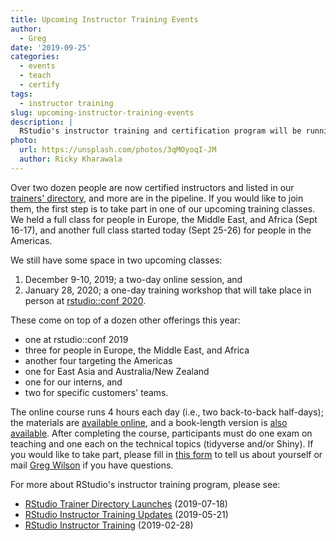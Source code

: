 ```yaml
---
title: Upcoming Instructor Training Events
author:
  - Greg
date: '2019-09-25'
categories:
  - events
  - teach
  - certify
tags:
  - instructor training
slug: upcoming-instructor-training-events
description: |
  RStudio's instructor training and certification program will be running two upcoming online classes in September 2019. We hope you'll consider joining us.
photo:
  url: https://unsplash.com/photos/3qMOyoqI-JM
  author: Ricky Kharawala
---
```


Over two dozen people are now certified instructors and listed in our [trainers' directory](https://rstd.io/trainers),
and more are in the pipeline.
If you would like to join them,
the first step is to take part in one of our upcoming training classes.
We held a full class for people in Europe, the Middle East, and Africa (Sept 16-17),
and another full class started today (Sept 25-26) for people in the Americas. 

We still have some space in two upcoming classes:

1. December 9-10, 2019; a two-day online session, and
1. January 28, 2020; a one-day training workshop that will take place in person at [rstudio::conf 2020][conf].

These come on top of a dozen other offerings this year:

-   one at rstudio::conf 2019
-   three for people in Europe, the Middle East, and Africa
-   another four targeting the Americas
-   one for East Asia and Australia/New Zealand
-   one for our interns, and
-   two for specific customers' teams.

The online course runs 4 hours each day (i.e., two back-to-back half-days);
the materials are [available online][slides],
and a book-length version is [also available][t3].
After completing the course,
participants must do one exam on teaching
and one each on the technical topics (tidyverse and/or Shiny).
If you would like to take part,
please fill in [this form][form] to tell us about yourself
or mail [Greg Wilson](mailto:greg.wilson@rstudio.com) if you have questions.

For more about RStudio's instructor training program, please see:

-   [RStudio Trainer Directory Launches](https://blog.rstudio.com/2019/07/18/rstudio-trainer-directory-launches/) (2019-07-18)
-   [RStudio Instructor Training Updates](https://blog.rstudio.com/2019/05/21/rstudio-instructor-training-updates/) (2019-05-21)
-   [RStudio Instructor Training](https://blog.rstudio.com/2019/02/28/rstudio-instructor-training/) (2019-02-28)

[conf]: https://web.cvent.com/event/36ebe042-0113-44f1-8e36-b9bc5d0733bf/summary
[form]: https://docs.google.com/forms/d/e/1FAIpQLSdnybZ-Zs64QE1h7bk67uRs1UCUi1Tibi3noefyStrTHplSDA/viewform
[slides]: https://drive.google.com/drive/folders/13ohFt3D0EJ5PDbMaWTxnHH-hwA7G0IvY
[t3]: http://teachtogether.tech
